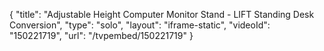 {
    "title": "Adjustable Height Computer Monitor Stand - LIFT Standing Desk Conversion",
    "type": "solo",
    "layout": "iframe-static",
    "videoId": "150221719",
    "url": "\/tvpembed\/150221719"
}